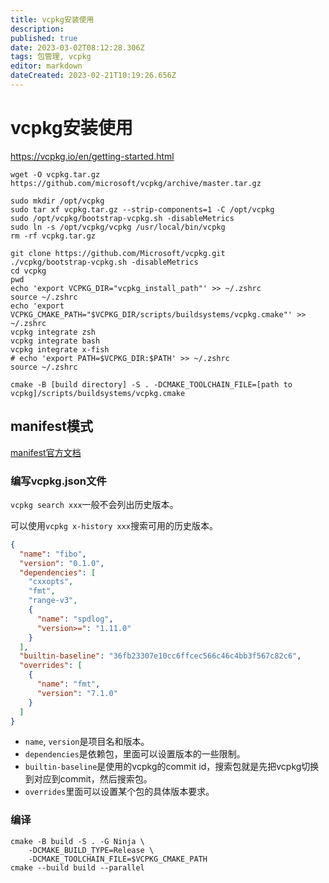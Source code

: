 ```yaml
---
title: vcpkg安装使用
description: 
published: true
date: 2023-03-02T08:12:28.306Z
tags: 包管理, vcpkg
editor: markdown
dateCreated: 2023-02-21T10:19:26.656Z
---
```


# vcpkg安装使用
https://vcpkg.io/en/getting-started.html

```shell
wget -O vcpkg.tar.gz https://github.com/microsoft/vcpkg/archive/master.tar.gz

sudo mkdir /opt/vcpkg
sudo tar xf vcpkg.tar.gz --strip-components=1 -C /opt/vcpkg
sudo /opt/vcpkg/bootstrap-vcpkg.sh -disableMetrics
sudo ln -s /opt/vcpkg/vcpkg /usr/local/bin/vcpkg
rm -rf vcpkg.tar.gz
```

```shell
git clone https://github.com/Microsoft/vcpkg.git
./vcpkg/bootstrap-vcpkg.sh -disableMetrics
cd vcpkg
pwd
echo 'export VCPKG_DIR="vcpkg_install_path"' >> ~/.zshrc
source ~/.zshrc
echo 'export VCPKG_CMAKE_PATH="$VCPKG_DIR/scripts/buildsystems/vcpkg.cmake"' >> ~/.zshrc
vcpkg integrate zsh
vcpkg integrate bash
vcpkg integrate x-fish
# echo 'export PATH=$VCPKG_DIR:$PATH' >> ~/.zshrc
source ~/.zshrc
```

`cmake -B [build directory] -S . -DCMAKE_TOOLCHAIN_FILE=[path to vcpkg]/scripts/buildsystems/vcpkg.cmake`

## manifest模式
[manifest官方文档](https://learn.microsoft.com/en-us/vcpkg/examples/manifest-mode-cmake)

### 编写vcpkg.json文件
`vcpkg search xxx`一般不会列出历史版本。

可以使用`vcpkg x-history xxx`搜索可用的历史版本。

```json
{
  "name": "fibo",
  "version": "0.1.0",
  "dependencies": [
    "cxxopts",
    "fmt",
    "range-v3",
    {
      "name": "spdlog",
      "version>=": "1.11.0"
    }
  ],
  "builtin-baseline": "36fb23307e10cc6ffcec566c46c4bb3f567c82c6",
  "overrides": [
    {
      "name": "fmt",
      "version": "7.1.0"
    }
  ]
}
```

- `name`, `version`是项目名和版本。
- `dependencies`是依赖包，里面可以设置版本的一些限制。
- `builtin-baseline`是使用的vcpkg的commit id，搜索包就是先把vcpkg切换到对应到commit，然后搜索包。
- `overrides`里面可以设置某个包的具体版本要求。

### 编译
```shell
cmake -B build -S . -G Ninja \
	-DCMAKE_BUILD_TYPE=Release \
	-DCMAKE_TOOLCHAIN_FILE=$VCPKG_CMAKE_PATH  
cmake --build build --parallel
```